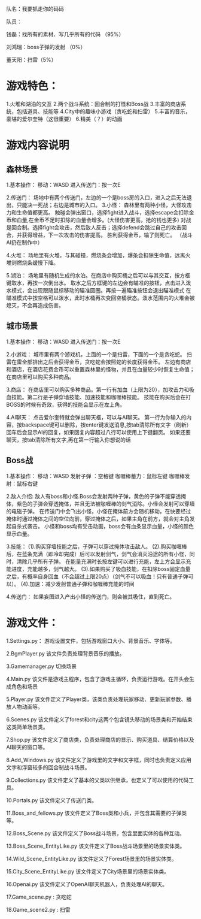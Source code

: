 队名：我要抓走你的码码

队员：

钱磊：找所有的素材、写几乎所有的代码 （95%）

刘鸿瑞：boss子弹的发射 （0%）

董天阳：扫雷（5%）

# 游戏特色：
1.火堆和湖泊的交互
2.两个战斗系统：回合制的打怪和Boss战
3.丰富的商店系统，包括道具、技能等
4.City中的趣味小游戏（贪吃蛇和扫雷）
5.丰富的音乐，豪堪的爱尔奎特（这很重要）
6.精美（？）的动画

# 游戏内容说明
## 森林场景 ##
1.基本操作：
移动：WASD
进入传送门：按一次E

2.传送门：
场地中有两个传送门，左边的一个是boss房的入口，进入之后无法退出，只能决一死战；右边是城市的入口。
3.小怪：
森林里有两种小怪，大怪攻击力和生命值都更高。
触碰会弹出窗口，选择fight进入战斗，选择escape会扣除金币和血量,在金币不足时扣除的血量会增多。(大怪伤害更高，抢的钱也更多)
对战是回合制。选择fight会攻击，然后敌人反击；选择defend会跳过自己的攻击回合，并获得增益，下一次攻击的伤害提高。
胜利获得金币，输了则死亡。
（战斗AI扔在制作中）

4.火堆：
场地里有火堆，与其碰撞，燃烧条会增加，爆条会扣除生命值，远离火堆则燃烧条缓慢下降。

5.湖泊：
场地里有随机生成的水泊。在商店中购买桶之后可以与其交互，按方框键取水，再按一次倒出水。
取水之后方框键的左边会有瞄准的按钮，点击进入泼水模式，会出现跟随鼠标移动的瞄准圆圈。再按一遍瞄准按钮会退出瞄准模式
在瞄准模式中按空格可以泼水，此时水桶再次变回空桶状态。泼水范围内的火堆会被熄灭，不会再造成伤害。


## 城市场景 ##
1.基本操作：
移动：WASD
进入传送门：按一次E

2.小游戏：
城市里有两个游戏机，上面的一个是扫雷，下面的一个是贪吃蛇。
扫雷在雷全部排出之后会获得金币，贪吃蛇会按照蛇的长度获得金币。
左边有商店和酒店，在酒店花费金币可以重置森林里的怪物，并且在血量较少时恢复生命值；在商店里可以购买多种商品。

3.商店：
在商店里可以购买多种商品。第一行有加血（上限为20），加攻击力和吸血技能。第二行是子弹穿墙技能、加速技能和咖喱棒技能。
技能在购买后会在打BOSS的时候有奇效，获得的技能会显示在左上角。

4.AI聊天：
点击爱尔奎特就会弹出聊天框，可以与AI聊天。
第一行为你输入的内容，按backspace键可以删除，按enter键发送消息,按tab清除所有文字（刷新）
回车后会显示AI的回复，如果回复内容超过八行可以使用上下键翻页。
如果还要聊天，按tab清除所有文字,再在第一行输入你想说的话

## Boss战 ##
1.基本操作：
移动：WASD
发射子弹 ：空格键
咖喱棒蓄力：鼠标左键
咖喱棒发射：鼠标右键

2.敌人介绍:
敌人有boss和小怪.Boss会发射两种子弹，黄色的子弹不能穿透掩体，紫色的子弹会穿透掩体，并且无法被咖喱棒的剑气消除。小怪会发射可以穿墙的电磁子弹。
在传送门中会飞出小怪，小怪在掩体前方会随机移动，在快要经过掩体时通过掩体之间的空位向前，穿过掩体之后，如果主角在前方，就会对主角发起自杀式袭击。
小怪和boss均有受击动画，boss会有血条显示血量，小怪的颜色显示血量。

3.技能：
(1).购买穿墙技能之后，子弹可以穿过掩体攻击敌人。
(2).购买咖喱棒后，在蓝条充满（即冷却完成）后可以发射剑气，剑气会消灭沿途的所有小怪，同时，清除几乎所有子弹。
在能量充满时长按左键可以进行充能，左上方会显示充能进度，充能越多，剑气越大。
(3).如果购买了吸血技能，在扣除boss固定血量之后，有概率自身回血（不会超过上限20点）（剑气不可以吸血！只有普通子弹可以）。
(4).加速：减少发射普通子弹和咖喱棒充能的时间

4.传送门：
如果妄图进入产出小怪的传送门，则会被其吸住，直到死亡。

# 游戏文件：
1.Settings.py：
游戏设置文件，包括游戏窗口大小、背景音乐、字体等。

2.BgmPlayer.py
该文件负责处理背景音乐的播放。

3.Gamemanager.py
切换场景

4.Main.py
该文件是游戏主程序，包含了游戏主循环，负责运行游戏。在开头会生成角色和场景

5.Player.py
该文件定义了Player类，该类负责处理玩家移动、更新玩家参数、播放人物动画等。

6.Scenes.py
该文件定义了forest和city这两个包含镜头移动的场景类和开始结束这类简单场景类。

7.Shop.py
该文件定义了商店类，负责处理商店的显示、购买道具、结算价格以及AI聊天的窗口等。

8.Add_Windows.py
该文件定义了游戏里的文字和文字框，同时也负责定义应用文字和浮窗较多的回合制战斗场景。

9.Collections.py
该文件定义了基本的父类以供继承，也定义了可以使用的代码工具。

10.Portals.py
该文件定义了传送门类。

11.Boss_and_fellows.py
该文件定义了Boss类和小兵，并包含其需要的子弹类等。

12.Boss_Scene.py
该文件定义了Boss战斗场景，包含里面实体的各种互动。

13.Boss_Scene_EntityLike.py
该文件定义了Boss战斗场景里的场景实体类。

14.Wild_Scene_EntityLike.py
该文件定义了Forest场景里的场景实体类。

15.City_Scene_EntityLike.py
该文件定义了City场景里的场景实体类。

16.Openai.py
该文件定义了OpenAI聊天机器人，负责处理AI的聊天。

17.Game_scene.py :
贪吃蛇

18.Game_scene2.py :
扫雷

